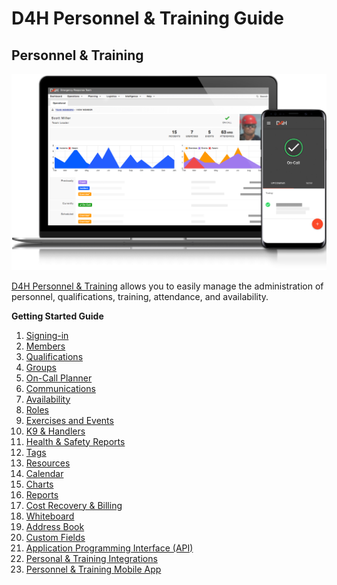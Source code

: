 # D4H Personnel & Training Guide

## Personnel & Training

![](../.gitbook/assets/image.png)

[D4H Personnel & Training](https://d4htechnologies.com/personnel-training) allows you to easily manage the administration of personnel, qualifications, training, attendance, and availability.



**Getting Started Guide**  


1. [Signing-in](../user-accounts/quick-start-guide/signing-in-1.md) 
2. [Members](untitled/) 
3. [Qualifications](qualifications/) 
4. [Groups](groups/) 
5. [On-Call Planner ](on-call-planner/)
6. [Communications](communications/) 
7. [Availability](availability/) 
8. [Roles](roles/) 
9. [Exercises and Events](exercises-and-events/) 
10. [K9 & Handlers](k9-and-handlers/) 
11. [Health & Safety Reports](../shared-services/health-and-safety-reports.md) 
12. [Tags](../shared-services/tags.md) 
13. [Resources](https://support.d4h.org/d4h-personnel-training2/resources) 
14. [Calendar](https://support.d4h.org/d4h-personnel-training2/calendar) 
15. [Charts](https://support.d4h.org/d4h-personnel-training2/charts3) 
16. [Reports](https://support.d4h.org/d4h-personnel-training2/reports3) 
17. [Cost Recovery & Billing](https://support.d4h.org/d4h-incident-reporting/cost-recovery-billing) 
18. [Whiteboard](https://support.d4h.org/personnel-and-training-whiteboard/whiteboard) 
19. [Address Book](https://support.d4h.org/d4h-personnel-training2/address-book) 
20. [Custom Fields](https://support.d4h.org/d4h-personnel-training2/custom-fields2) 
21. [Application Programming Interface \(API\)](https://support.d4h.org/d4h-incident-reporting/api-access) 
22. [Personal & Training Integrations](https://support.d4h.org/d4h-personnel-training2/integrations3) 
23. [Personnel & Training Mobile App](https://d4htechnologies.com/resources/mobile-apps)



